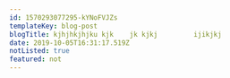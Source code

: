 ```yaml
---
id: 1570293077295-kYNoFVJZs
templateKey: blog-post
blogTitle: kjhjhkjhjku kjk    jk kjkj         ijikjkj
date: 2019-10-05T16:31:17.519Z
notListed: true
featured: not
---
```


